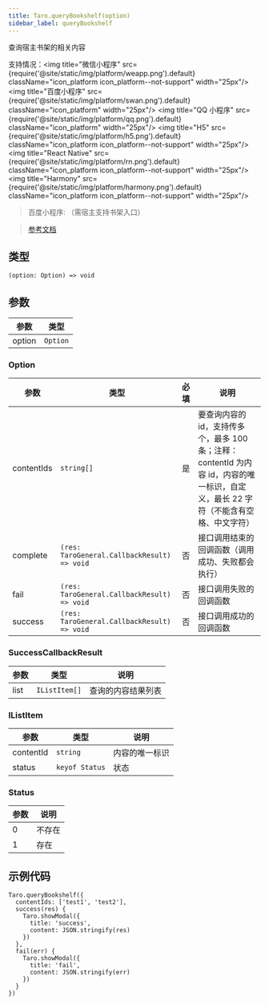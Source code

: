 ```yaml
---
title: Taro.queryBookshelf(option)
sidebar_label: queryBookshelf
---
```


查询宿主书架的相关内容

支持情况：<img title="微信小程序" src={require('@site/static/img/platform/weapp.png').default} className="icon_platform icon_platform--not-support" width="25px"/> <img title="百度小程序" src={require('@site/static/img/platform/swan.png').default} className="icon_platform" width="25px"/> <img title="QQ 小程序" src={require('@site/static/img/platform/qq.png').default} className="icon_platform" width="25px"/> <img title="H5" src={require('@site/static/img/platform/h5.png').default} className="icon_platform icon_platform--not-support" width="25px"/> <img title="React Native" src={require('@site/static/img/platform/rn.png').default} className="icon_platform icon_platform--not-support" width="25px"/> <img title="Harmony" src={require('@site/static/img/platform/harmony.png').default} className="icon_platform icon_platform--not-support" width="25px"/>

> 百度小程序: （需宿主支持书架入口）

> [参考文档](https://smartprogram.baidu.com/docs/develop/api/open/swan-queryBookshelf/)

## 类型

```tsx
(option: Option) => void
```

## 参数

| 参数 | 类型 |
| --- | --- |
| option | `Option` |

### Option

| 参数 | 类型 | 必填 | 说明 |
| --- | --- | :---: | --- |
| contentIds | `string[]` | 是 | 要查询内容的 id，支持传多个，最多 100 条；注释：contentId 为内容 id，内容的唯一标识，自定义，最长 22 字符（不能含有空格、中文字符） |
| complete | `(res: TaroGeneral.CallbackResult) => void` | 否 | 接口调用结束的回调函数（调用成功、失败都会执行） |
| fail | `(res: TaroGeneral.CallbackResult) => void` | 否 | 接口调用失败的回调函数 |
| success | `(res: TaroGeneral.CallbackResult) => void` | 否 | 接口调用成功的回调函数 |

### SuccessCallbackResult

| 参数 | 类型 | 说明 |
| --- | --- | --- |
| list | `IListItem[]` | 查询的内容结果列表 |

### IListItem

| 参数 | 类型 | 说明 |
| --- | --- | --- |
| contentId | `string` | 内容的唯一标识 |
| status | `keyof Status` | 状态 |

### Status

| 参数 | 说明 |
| --- | --- |
| 0 | 不存在 |
| 1 | 存在 |

## 示例代码

```tsx
Taro.queryBookshelf({
  contentIds: ['test1', 'test2'],
  success(res) {
    Taro.showModal({
      title: 'success',
      content: JSON.stringify(res)
    })
  },
  fail(err) {
    Taro.showModal({
      title: 'fail',
      content: JSON.stringify(err)
    })
  }
})
```
